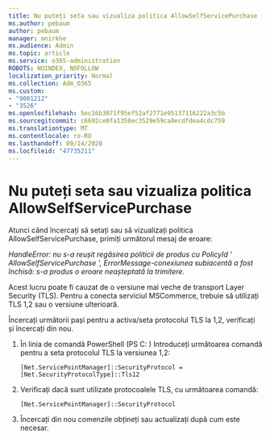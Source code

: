 ```yaml
---
title: Nu puteți seta sau vizualiza politica AllowSelfServicePurchase
ms.author: pebaum
author: pebaum
manager: mnirkhe
ms.audience: Admin
ms.topic: article
ms.service: o365-administration
ROBOTS: NOINDEX, NOFOLLOW
localization_priority: Normal
ms.collection: Adm_O365
ms.custom:
- "9001212"
- "3526"
ms.openlocfilehash: 5ec16b3071f95ef52af2771e95137116222a3c5b
ms.sourcegitcommit: c6692ce0fa1358ec3529e59ca0ecdfdea4cdc759
ms.translationtype: MT
ms.contentlocale: ro-RO
ms.lasthandoff: 09/14/2020
ms.locfileid: "47735211"
---
```

# <a name="unable-to-set-or-view-the-allowselfservicepurchase-policy"></a>Nu puteți seta sau vizualiza politica AllowSelfServicePurchase

Atunci când încercați să setați sau să vizualizați politica AllowSelfServicePurchase, primiți următorul mesaj de eroare:

*HandleError: nu s-a reușit regăsirea politicii de produs cu PolicyId ' AllowSelfServicePurchase ', ErrorMessage-conexiunea subiacentă a fost închisă: s-a produs o eroare neașteptată la trimitere.*

Acest lucru poate fi cauzat de o versiune mai veche de transport Layer Security (TLS). Pentru a conecta serviciul MSCommerce, trebuie să utilizați TLS 1,2 sau o versiune ulterioară.  

Încercați următorii pași pentru a activa/seta protocolul TLS la 1,2, verificați și încercați din nou.
 1. În linia de comandă PowerShell (PS C: \) Introduceți următoarea comandă pentru a seta protocolul TLS la versiunea 1,2:

    `[Net.ServicePointManager]::SecurityProtocol = [Net.SecurityProtocolType]::Tls12`

2. Verificați dacă sunt utilizate protocoalele TLS, cu următoarea comandă:

    `[Net.ServicePointManager]::SecurityProtocol` 

3. Încercați din nou comenzile obțineți sau actualizați după cum este necesar.

